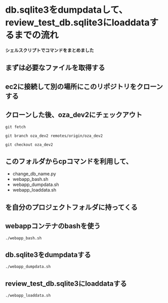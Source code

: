 # db.sqlite3をdumpdataして、review_test_db.sqlite3にloaddataするまでの流れ
**シェルスクリプトでコマンドをまとめました**
## まずは必要なファイルを取得する
## ec2に接続して別の場所にこのリポジトリをクローンする
## クローンした後、oza_dev2にチェックアウト
```
git fetch
```
```
git branch oza_dev2 remotes/origin/oza_dev2
```
```
git checkout oza_dev2
```
## このフォルダからcpコマンドを利用して、
- change_db_name.py
- webapp_bash.sh
- webapp_dumpdata.sh
- webapp_loaddata.sh
## を自分のプロジェクトフォルダに持ってくる
## webappコンテナのbashを使う
```
./webapp_bash.sh
```
## db.sqlite3をdumpdataする
```
./webapp_dumpdata.sh
```
## review_test_db.sqlite3にloaddataする
```
./webapp_loaddata.sh
```
